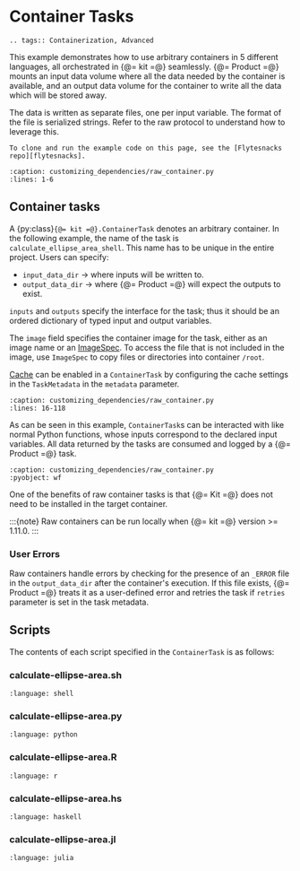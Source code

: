 # Container Tasks

```{eval-rst}
.. tags:: Containerization, Advanced
```

This example demonstrates how to use arbitrary containers in 5 different languages, all orchestrated in {@= kit =@} seamlessly. {@= Product =@} mounts an input data volume where all the data needed by the container is available, and an output data volume for the container to write all the data which will be stored away.

The data is written as separate files, one per input variable. The format of the file is serialized strings. Refer to the raw protocol to understand how to leverage this.

```{note}
To clone and run the example code on this page, see the [Flytesnacks repo][flytesnacks].
```

```{literalinclude} /examples/customizing_dependencies/customizing_dependencies/raw_container.py
:caption: customizing_dependencies/raw_container.py
:lines: 1-6
```

## Container tasks

A {py:class}`{@= kit =@}.ContainerTask` denotes an arbitrary container. In the following example, the name of the task is `calculate_ellipse_area_shell`. This name has to be unique in the entire project. Users can specify:

- `input_data_dir` -> where inputs will be written to.
- `output_data_dir` -> where {@= Product =@} will expect the outputs to exist.

`inputs` and `outputs` specify the interface for the task; thus it should be an ordered dictionary of typed input and
output variables.

The `image` field specifies the container image for the task, either as an image name or
an [ImageSpec](https://docs.union.ai/byoc/user-guide/core-concepts/tasks/task-software-environment/image-spec#imagespec).
To access the file that is not included in the image, use `ImageSpec` to copy files or
directories into container `/root`. 

[Cache](https://docs.flyte.org/en/latest/user_guide/development_lifecycle/caching.html) can be enabled in a `ContainerTask` by configuring the cache settings in the `TaskMetadata` in the `metadata` parameter.

```{literalinclude} /examples/customizing_dependencies/customizing_dependencies/raw_container.py
:caption: customizing_dependencies/raw_container.py
:lines: 16-118
```

As can be seen in this example, `ContainerTask`s can be interacted with like normal Python functions, whose inputs
correspond to the declared input variables. All data returned by the tasks are consumed and logged by a {@= Product =@} task.

```{literalinclude} /examples/customizing_dependencies/customizing_dependencies/raw_container.py
:caption: customizing_dependencies/raw_container.py
:pyobject: wf
```

One of the benefits of raw container tasks is that {@= Kit =@} does not need to be installed in the target container.

:::{note}
Raw containers can be run locally when {@= kit =@} version >= 1.11.0.
:::

### User Errors

Raw containers handle errors by checking for the presence of an `_ERROR` file in the `output_data_dir` after the container's execution. If this file exists, {@= Product =@} treats it as a user-defined error and retries the task if `retries` parameter is set in the task metadata.

## Scripts

The contents of each script specified in the `ContainerTask` is as follows:

### calculate-ellipse-area.sh

```{literalinclude} raw-containers-supporting-files/per-language/shell/calculate-ellipse-area.sh
:language: shell
```

### calculate-ellipse-area.py

```{literalinclude} raw-containers-supporting-files/per-language/python/calculate-ellipse-area.py
:language: python
```

### calculate-ellipse-area.R

```{literalinclude} raw-containers-supporting-files/per-language/r/calculate-ellipse-area.R
:language: r
```

### calculate-ellipse-area.hs

```{literalinclude} raw-containers-supporting-files/per-language/haskell/calculate-ellipse-area.hs
:language: haskell
```

### calculate-ellipse-area.jl

```{literalinclude} raw-containers-supporting-files/per-language/julia/calculate-ellipse-area.jl
:language: julia
```

[flytesnacks]: https://github.com/flyteorg/flytesnacks/tree/master/examples/customizing_dependencies/
